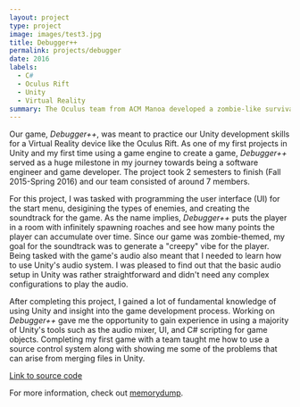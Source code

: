 ```yaml
---
layout: project
type: project
image: images/test3.jpg
title: Debugger++
permalink: projects/debugger
date: 2016
labels:
  - C#
  - Oculus Rift
  - Unity
  - Virtual Reality
summary: The Oculus team from ACM Manoa developed a zombie-like survival game using Unity.
---
```


<div class="ui images">
  
</div>

Our game, *Debugger++*, was meant to practice our Unity development skills for a Virtual Reality device like the Oculus Rift. As one of my first projects in Unity and my first time using a game engine to create a game, *Debugger++* served as a huge milestone in my journey towards being a software engineer and game developer. The project took 2 semesters to finish (Fall 2015-Spring 2016) and our team consisted of around 7 members.

For this project, I was tasked with programming the user interface (UI) for the start menu, desigining the types of enemies, and creating the soundtrack for the game. As the name implies, *Debugger++* puts the player in a room with infinitely spawning roaches and see how many points the player can accumulate over time. Since our game was zombie-themed, my goal for the soundtrack was to generate a "creepy" vibe for the player. Being tasked with the game's audio also meant that I needed to learn how to use Unity's audio system. I was pleased to find out that the basic audio setup in Unity was rather straightforward and didn't need any complex configurations to play the audio.

After completing this project, I gained a lot of fundamental knowledge of using Unity and insight into the game development process. Working on *Debugger++* gave me the opportunity to gain experience in using a majority of Unity's tools such as the audio mixer, UI, and C# scripting for game objects. Completing my first game with a team taught me how to use a source control system along with showing me some of the problems that can arise from merging files in Unity.

[Link to source code](https://github.com/DebuggerPlusPlus/debuggerplusplus)

For more information, check out [memorydump](http://memorydump.bitbucket.org/).
